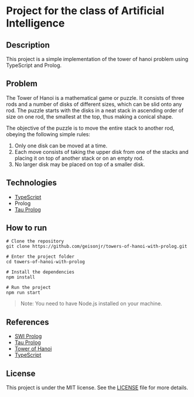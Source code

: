 # Project for the class of Artificial Intelligence

## Description

This project is a simple implementation of the tower of hanoi problem using TypeScript and Prolog.

## Problem

The Tower of Hanoi is a mathematical game or puzzle. It consists of three rods and a number of disks of different sizes, which can be slid onto any rod. The puzzle starts with the disks in a neat stack in ascending order of size on one rod, the smallest at the top, thus making a conical shape.

The objective of the puzzle is to move the entire stack to another rod, obeying the following simple rules:

1. Only one disk can be moved at a time.
2. Each move consists of taking the upper disk from one of the stacks and placing it on top of another stack or on an empty rod.
3. No larger disk may be placed on top of a smaller disk.

## Technologies

- [TypeScript](https://www.typescriptlang.org/)
- Prolog
- [Tau Prolog](http://tau-prolog.org/)

## How to run

```
# Clone the repository
git clone https://github.com/geisonjr/towers-of-hanoi-with-prolog.git

# Enter the project folder
cd towers-of-hanoi-with-prolog

# Install the dependencies
npm install

# Run the project
npm run start
```

> Note: You need to have Node.js installed on your machine.

## References

- [SWI Prolog](https://www.swi-prolog.org)
- [Tau Prolog](http://tau-prolog.org/)
- [Tower of Hanoi](https://en.wikipedia.org/wiki/Tower_of_Hanoi)
- [TypeScript](https://www.typescriptlang.org/)

## License

This project is under the MIT license. See the [LICENSE](LICENSE) file for more details.
